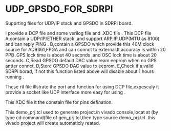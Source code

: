 # UDP_GPSDO_FOR_SDRPI
Supprting files for UDP/IP stack and GPSDO in SDRPi board.

  
I provide a DCP file and some verilog file and .XDC file .
This DCP file 
A,contain a UDP/IP/ETHER stack ,and support ARP,IP,UDP(MTU as 8100) and can reply PING .
B,contain a GPSDO which provide this 40M clock source for AD9361,FPGA and can connct to external.It accuracy is within 20 PPB .GPS lock time is about 40 seconds ,and OSC lock time is about 20 seconds.
C,Read GPSDO default DAC value ream eeprom when no GPS antter connct.
D,Store GPSDO DAC value to eeprom.
E,Check if a valid SDRPi borad, if not this function listed above will disable about 1 hours running .


These rtl file illstrate the port and function for using DCP file,expescaly it provide a socket like UDP interface more easy for using .

This XDC file it the constain file for pins defination.

This demo_prj.tcl used to generate project.in vivado console,locat at (by type cd command)file of gen_prj.tcl,then type source  demo_prj.tcl .this vivado project will create automaticly reated.




